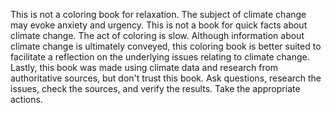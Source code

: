 This is not a coloring book for relaxation. The subject of climate change may evoke anxiety and urgency. This is not a book for quick facts about climate change. The act of coloring is slow. Although information about climate change is ultimately conveyed, this coloring book is better suited to facilitate a reflection on the underlying issues relating to climate change. Lastly, this book was made using climate data and research from authoritative sources, but don't trust this book. Ask questions, research the issues, check the sources, and verify the results. Take the appropriate actions.
